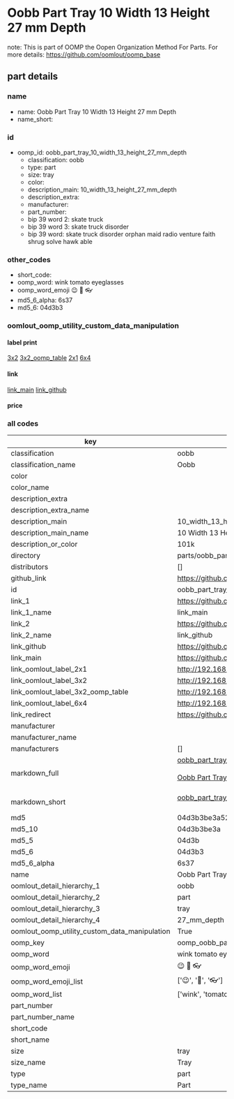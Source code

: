 # Oobb Part Tray 10 Width 13 Height 27 mm Depth  

note: This is part of OOMP the Oopen Organization Method For Parts. For more details: https://github.com/oomlout/oomp_base

##  part details
  







### name
* name: Oobb Part Tray 10 Width 13 Height 27 mm Depth
* name_short: 
### id
* oomp_id: oobb_part_tray_10_width_13_height_27_mm_depth
  * classification: oobb
  * type: part
  * size: tray
  * color: 
  * description_main: 10_width_13_height_27_mm_depth
  * description_extra: 
  * manufacturer: 
  * part_number: 
  * bip 39 word 2: skate truck
  * bip 39 word 3: skate truck disorder
  * bip 39 word: skate truck disorder orphan maid radio venture faith shrug solve hawk able

### other_codes
* short_code: 
* oomp_word: wink tomato eyeglasses
* oomp_word_emoji :wink: :tomato: :eyeglasses:
* md5_6_alpha: 6s37
* md5_6: 04d3b3






### oomlout_oomp_utility_custom_data_manipulation
#### label print
[3x2](http://192.168.1.245:1112/?label=oomp%206s37)
[3x2_oomp_table](http://192.168.1.108:1112/?label=oomp%206s37)
[2x1](http://192.168.1.242:1112/?label=oomp%206s37)
[6x4](http://192.168.1.55:1112/?label=oomp%206s37)    

#### link

[link_main](https://github.com/oomlout/oomlout_oomp_version_1_messy/tree/main/parts/oobb_part_tray_10_width_13_height_27_mm_depth) [link_github](https://github.com/oomlout/oomlout_oomp_version_1_messy/tree/main/parts/oobb_part_tray_10_width_13_height_27_mm_depth)                             

#### price







### all codes 
| key | value |  
| --- | --- |  
| classification | oobb |  
| classification_name | Oobb |  
| color |  |  
| color_name |  |  
| description_extra |  |  
| description_extra_name |  |  
| description_main | 10_width_13_height_27_mm_depth |  
| description_main_name | 10 Width 13 Height 27 mm Depth |  
| description_or_color | 101k |  
| directory | parts/oobb_part_tray_10_width_13_height_27_mm_depth |  
| distributors | [] |  
| github_link | https://github.com/oomlout/oomlout_oomp_part_src/tree/main/parts/oobb_part_tray_10_width_13_height_27_mm_depth |  
| id | oobb_part_tray_10_width_13_height_27_mm_depth |  
| link_1 | https://github.com/oomlout/oomlout_oomp_version_1_messy/tree/main/parts/oobb_part_tray_10_width_13_height_27_mm_depth |  
| link_1_name | link_main |  
| link_2 | https://github.com/oomlout/oomlout_oomp_version_1_messy/tree/main/parts/oobb_part_tray_10_width_13_height_27_mm_depth |  
| link_2_name | link_github |  
| link_github | https://github.com/oomlout/oomlout_oomp_version_1_messy/tree/main/parts/oobb_part_tray_10_width_13_height_27_mm_depth |  
| link_main | https://github.com/oomlout/oomlout_oomp_version_1_messy/tree/main/parts/oobb_part_tray_10_width_13_height_27_mm_depth |  
| link_oomlout_label_2x1 | http://192.168.1.242:1112/?label=oomp%206s37 |  
| link_oomlout_label_3x2 | http://192.168.1.245:1112/?label=oomp%206s37 |  
| link_oomlout_label_3x2_oomp_table | http://192.168.1.108:1112/?label=oomp%206s37 |  
| link_oomlout_label_6x4 | http://192.168.1.55:1112/?label=oomp%206s37 |  
| link_redirect | https://github.com/oomlout/oomlout_oomp_version_1_messy/tree/main/parts/oobb_part_tray_10_width_13_height_27_mm_depth |  
| manufacturer |  |  
| manufacturer_name |  |  
| manufacturers | [] |  
| markdown_full | [oobb_part_tray_10_width_13_height_27_mm_depth](none)<br>[](none)<br>[Oobb Part Tray 10 Width 13 Height 27 Mm Depth](none)<br><br> |  
| markdown_short | [oobb_part_tray_10_width_13_height_27_mm_depth](none)<br><br> |  
| md5 | 04d3b3be3a521e4ac34309cc7efa4e50 |  
| md5_10 | 04d3b3be3a |  
| md5_5 | 04d3b |  
| md5_6 | 04d3b3 |  
| md5_6_alpha | 6s37 |  
| name | Oobb Part Tray 10 Width 13 Height 27 mm Depth |  
| oomlout_detail_hierarchy_1 | oobb |  
| oomlout_detail_hierarchy_2 | part |  
| oomlout_detail_hierarchy_3 | tray |  
| oomlout_detail_hierarchy_4 | 27_mm_depth |  
| oomlout_oomp_utility_custom_data_manipulation | True |  
| oomp_key | oomp_oobb_part_tray_10_width_13_height_27_mm_depth |  
| oomp_word | wink tomato eyeglasses |  
| oomp_word_emoji | :wink: :tomato: :eyeglasses: |  
| oomp_word_emoji_list | [':wink:', ':tomato:', ':eyeglasses:'] |  
| oomp_word_list | ['wink', 'tomato', 'eyeglasses'] |  
| part_number |  |  
| part_number_name |  |  
| short_code |  |  
| short_name |  |  
| size | tray |  
| size_name | Tray |  
| type | part |  
| type_name | Part |  
